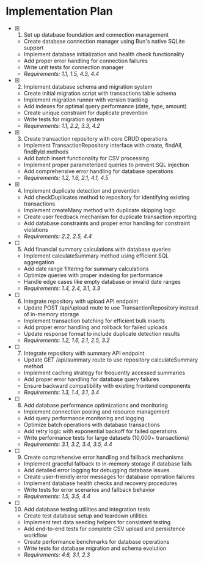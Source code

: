 # Implementation Plan

-   [x] 1. Set up database foundation and connection management

    -   Create database connection manager using Bun's native SQLite support
    -   Implement database initialization and health check functionality
    -   Add proper error handling for connection failures
    -   Write unit tests for connection manager
    -   _Requirements: 1.1, 1.5, 4.3, 4.4_

-   [x] 2. Implement database schema and migration system

    -   Create initial migration script with transactions table schema
    -   Implement migration runner with version tracking
    -   Add indexes for optimal query performance (date, type, amount)
    -   Create unique constraint for duplicate prevention
    -   Write tests for migration system
    -   _Requirements: 1.1, 2.2, 3.3, 4.2_

-   [x] 3. Create transaction repository with core CRUD operations

    -   Implement TransactionRepository interface with create, findAll, findById methods
    -   Add batch insert functionality for CSV processing
    -   Implement proper parameterized queries to prevent SQL injection
    -   Add comprehensive error handling for database operations
    <!-- -   Write unit tests for repository CRUD operations WE WILL HANDLE TESTING LATER IN ITS OWN SPEC -->
    -   _Requirements: 1.2, 1.6, 2.1, 4.1, 4.5_

-   [x] 4. Implement duplicate detection and prevention

    -   Add checkDuplicates method to repository for identifying existing transactions
    -   Implement createMany method with duplicate skipping logic
    -   Create user feedback mechanism for duplicate transaction reporting
    -   Add database constraints and proper error handling for constraint violations
    <!-- -   Write tests for duplicate detection scenarios WE WILL HANDLE TESTING LATER IN ITS OWN SPEC -->
    -   _Requirements: 2.2, 2.5, 4.4_

-   [ ] 5. Add financial summary calculations with database queries

    -   Implement calculateSummary method using efficient SQL aggregation
    -   Add date range filtering for summary calculations
    -   Optimize queries with proper indexing for performance
    -   Handle edge cases like empty database or invalid date ranges
    <!-- -   Write tests for summary calculation accuracy and performance WE WILL HANDLE TESTING LATER IN ITS OWN SPEC-->
    -   _Requirements: 1.4, 2.4, 3.1, 3.3_

-   [ ] 6. Integrate repository with upload API endpoint

    -   Update POST /api/upload route to use TransactionRepository instead of in-memory storage
    -   Implement transaction batching for efficient bulk inserts
    -   Add proper error handling and rollback for failed uploads
    -   Update response format to include duplicate detection results
    <!-- -   Write integration tests for upload endpoint with database WE WILL HANDLE TESTING LATER IN ITS OWN SPEC-->
    -   _Requirements: 1.2, 1.6, 2.1, 2.5, 3.2_

-   [ ] 7. Integrate repository with summary API endpoint

    -   Update GET /api/summary route to use repository calculateSummary method
    -   Implement caching strategy for frequently accessed summaries
    -   Add proper error handling for database query failures
    -   Ensure backward compatibility with existing frontend components
    <!-- -   Write integration tests for summary endpoint with database WE WILL HANDLE TESTING LATER IN ITS OWN SPEC-->
    -   _Requirements: 1.3, 1.4, 3.1, 3.4_

-   [ ] 8. Add database performance optimizations and monitoring

    -   Implement connection pooling and resource management
    -   Add query performance monitoring and logging
    -   Optimize batch operations with database transactions
    -   Add retry logic with exponential backoff for failed operations
    -   Write performance tests for large datasets (10,000+ transactions)
    -   _Requirements: 3.1, 3.2, 3.4, 3.5, 4.4_

-   [ ] 9. Create comprehensive error handling and fallback mechanisms

    -   Implement graceful fallback to in-memory storage if database fails
    -   Add detailed error logging for debugging database issues
    -   Create user-friendly error messages for database operation failures
    -   Implement database health checks and recovery procedures
    -   Write tests for error scenarios and fallback behavior
    -   _Requirements: 1.5, 3.5, 4.4_

-   [ ] 10. Add database testing utilities and integration tests
    -   Create test database setup and teardown utilities
    -   Implement test data seeding helpers for consistent testing
    -   Add end-to-end tests for complete CSV upload and persistence workflow
    -   Create performance benchmarks for database operations
    -   Write tests for database migration and schema evolution
    -   _Requirements: 4.6, 3.1, 2.3_
